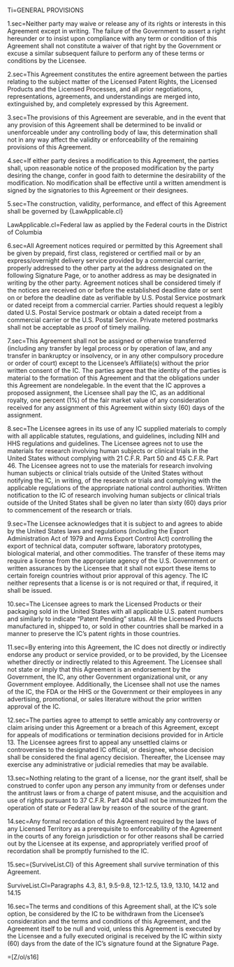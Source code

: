 Ti=GENERAL PROVISIONS

1.sec=Neither party may waive or release any of its rights or interests in this Agreement except in writing.  The failure of the Government to assert a right hereunder or to insist upon compliance with any term or condition of this Agreement shall not constitute a waiver of that right by the Government or excuse a similar subsequent failure to perform any of these terms or conditions by the Licensee.

2.sec=This Agreement constitutes the entire agreement between the parties relating to the subject matter of the Licensed Patent Rights, the Licensed Products and the Licensed Processes, and all prior negotiations, representations, agreements, and understandings are merged into, extinguished by, and completely expressed by this Agreement.

3.sec=The provisions of this Agreement are severable, and in the event that any provision of this Agreement shall be determined to be invalid or unenforceable under any controlling body of law, this determination shall not in any way affect the validity or enforceability of the remaining provisions of this Agreement.

4.sec=If either party desires a modification to this Agreement, the parties shall, upon reasonable notice of the proposed modification by the party desiring the change, confer in good faith to determine the desirability of the modification.  No modification shall be effective until a written amendment is signed by the signatories to this Agreement or their designees.

5.sec=The construction, validity, performance, and effect of this Agreement shall be governed by {LawApplicable.cl}

LawApplicable.cl=Federal law as applied by the Federal courts in the District of Columbia

6.sec=All Agreement notices required or permitted by this Agreement shall be given by prepaid, first class, registered or certified mail or by an express/overnight delivery service provided by a commercial carrier, properly addressed to the other party at the address designated on the following Signature Page, or to another address as may be designated in writing by the other party. Agreement notices shall be considered timely if the notices are received on or before the established deadline date or sent on or before the deadline date as verifiable by U.S. Postal Service postmark or dated receipt from a commercial carrier.  Parties should request a legibly dated U.S. Postal Service postmark or obtain a dated receipt from a commercial carrier or the U.S. Postal Service.  Private metered postmarks shall not be acceptable as proof of timely mailing.

7.sec=This Agreement shall not be assigned or otherwise transferred (including any transfer by legal process or by operation of law, and any transfer in bankruptcy or insolvency, or in any other compulsory procedure or order of court) except to the Licensee’s Affiliate(s) without the prior written consent of the IC.  The parties agree that the identity of the parties is material to the formation of this Agreement and that the obligations under this Agreement are nondelegable.  In the event that the IC approves a proposed assignment, the Licensee shall pay the IC, as an additional royalty, one percent (1%) of the fair market value of any consideration received for any assignment of this Agreement within sixty (60) days of the assignment.

8.sec=The Licensee agrees in its use of any IC supplied materials to comply with all applicable statutes, regulations, and guidelines, including NIH and HHS regulations and guidelines.  The Licensee agrees not to use the materials for research involving human subjects or clinical trials in the United States without complying with 21 C.F.R. Part 50 and 45 C.F.R. Part 46.  The Licensee agrees not to use the materials for research involving human subjects or clinical trials outside of the United States without notifying the IC, in writing, of the research or trials and complying with the applicable regulations of the appropriate national control authorities.  Written notification to the IC of research involving human subjects or clinical trials outside of the United States shall be given no later than sixty (60) days prior to commencement of the research or trials.

9.sec=The Licensee acknowledges that it is subject to and agrees to abide by the United States laws and regulations (including the Export Administration Act of 1979 and Arms Export Control Act) controlling the export of technical data, computer software, laboratory prototypes, biological material, and other commodities.  The transfer of these items may require a license from the appropriate agency of the U.S. Government or written assurances by the Licensee that it shall not export these items to certain foreign countries without prior approval of this agency.  The IC neither represents that a license is or is not required or that, if required, it shall be issued.

10.sec=The Licensee agrees to mark the Licensed Products or their packaging sold in the United States with all applicable U.S. patent numbers and similarly to indicate “Patent Pending” status.  All the Licensed Products manufactured in, shipped to, or sold in other countries shall be marked in a manner to preserve the IC’s patent rights in those countries.

11.sec=By entering into this Agreement, the IC does not directly or indirectly endorse any product or service provided, or to be provided, by the Licensee whether directly or indirectly related to this Agreement.  The Licensee shall not state or imply that this Agreement is an endorsement by the Government, the IC, any other Government organizational unit, or any Government employee.  Additionally, the Licensee shall not use the names of the IC, the FDA or the HHS or the Government or their employees in any advertising, promotional, or sales literature without the prior written approval of the IC.

12.sec=The parties agree to attempt to settle amicably any controversy or claim arising under this Agreement or a breach of this Agreement, except for appeals of modifications or termination decisions provided for in Article 13.  The Licensee agrees first to appeal any unsettled claims or controversies to the designated IC official, or designee, whose decision shall be considered the final agency decision.  Thereafter, the Licensee may exercise any administrative or judicial remedies that may be available.

13.sec=Nothing relating to the grant of a license, nor the grant itself, shall be construed to confer upon any person any immunity from or defenses under the antitrust laws or from a charge of patent misuse, and the acquisition and use of rights pursuant to 37 C.F.R. Part 404 shall not be immunized from the operation of state or Federal law by reason of the source of the grant.

14.sec=Any formal recordation of this Agreement required by the laws of any Licensed Territory as a prerequisite to enforceability of the Agreement in the courts of any foreign jurisdiction or for other reasons shall be carried out by the Licensee at its expense, and appropriately verified proof of recordation shall be promptly furnished to the IC.

15.sec={SurviveList.Cl} of this Agreement shall survive termination of this Agreement.

SurviveList.Cl=Paragraphs 4.3, 8.1, 9.5-9.8, 12.1-12.5, 13.9, 13.10, 14.12 and 14.15

16.sec=The terms and conditions of this Agreement shall, at the IC’s sole option, be considered by the IC to be withdrawn from the Licensee’s consideration and the terms and conditions of this Agreement, and the Agreement itself to be null and void, unless this Agreement is executed by the Licensee and a fully executed original is received by the IC within sixty (60) days from the date of the IC’s signature found at the Signature Page.

=[Z/ol/s16]

